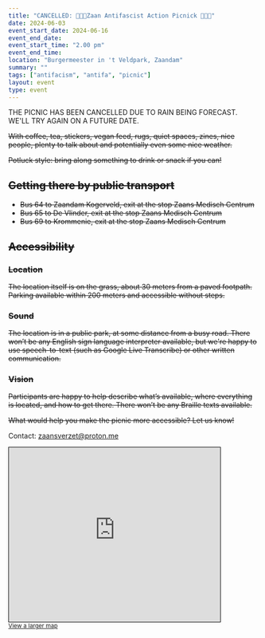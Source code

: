 ```yaml
---
title: "CANCELLED: 🥗✊🔻Zaan Antifascist Action Picnick 🔻✊🥗"
date: 2024-06-03
event_start_date: 2024-06-16
event_end_date: 
event_start_time: "2.00 pm"
event_end_time: 
location: "Burgermeester in 't Veldpark, Zaandam"
summary: ""
tags: ["antifacism", "antifa", "picnic"]
layout: event
type: event
---
```


THE PICNIC HAS BEEN CANCELLED DUE TO RAIN BEING FORECAST. WE'LL TRY AGAIN ON A FUTURE DATE.

~~With coffee, tea, stickers, vegan feed, rugs, quiet spaces, zines, nice people, plenty to talk about and potentially even some nice weather.~~

~~Potluck style: bring along something to drink or snack if you can!~~

## ~~Getting there by public transport~~
- ~~Bus 64 to Zaandam Kogerveld, exit at the stop Zaans Medisch Centrum~~
- ~~Bus 65 to De Vlinder, exit at the stop Zaans Medisch Centrum~~
- ~~Bus 69 to Krommenie, exit at the stop Zaans Medisch Centrum~~

## ~~Accessibility~~

### ~~Location~~
~~The location itself is on the grass, about 30 meters from a paved footpath. Parking available within 200 meters and accessible without steps.~~

### ~~Sound~~
~~The location is in a public park, at some distance from a busy road. There won’t be any English sign language interpreter available, but we're happy to use speech-to-text (such as Google Live Transcribe) or other written communication.~~

### ~~Vision~~
~~Participants are happy to help describe what’s available, where everything is located, and how to get there. There won’t be any Braille texts available.~~

~~What would help you make the picnic more accessible? Let us know!~~

Contact: zaansverzet@proton.me

<iframe width="425" height="350" src="https://www.openstreetmap.org/export/embed.html?bbox=4.824725389480592%2C52.449484150090775%2C4.829204678535462%2C52.45150786330419&amp;layer=mapnik" style="border: 1px solid black"></iframe><br/><small><a href="https://www.openstreetmap.org/#map=18/52.45050/4.82697&amp;layers=N">View a larger map</a></small>